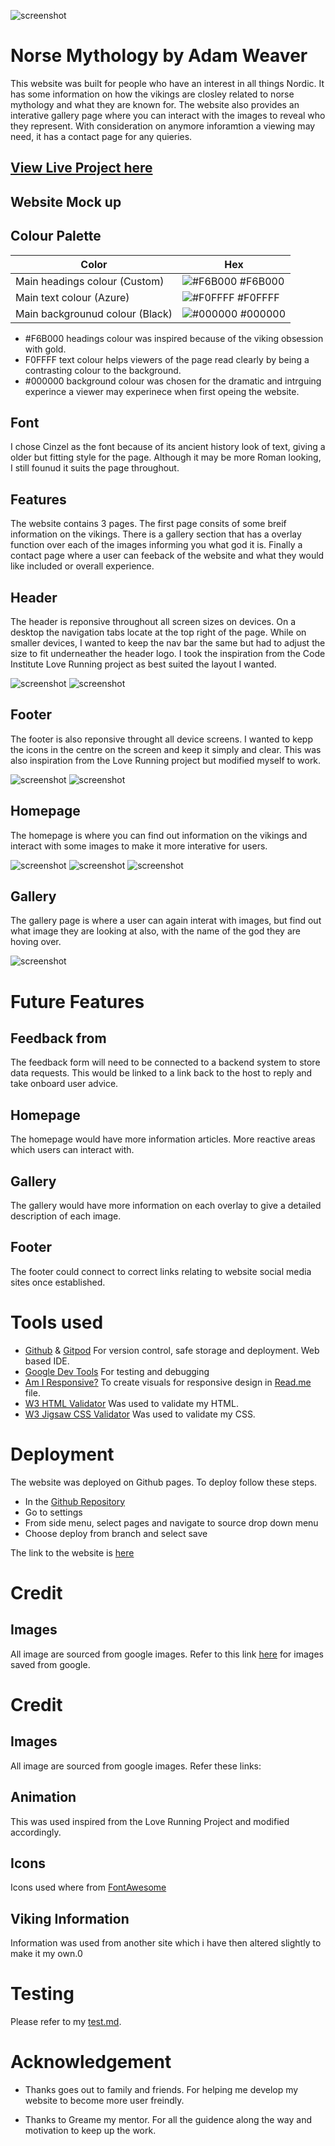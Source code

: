 ![screenshot](documentation/website-logo.jpeg)
# Norse Mythology by Adam Weaver

This website was built for people who have an interest in all things Nordic.
It has some information on how the vikings are closley related to norse mythology and what they are known for. The website also provides an interative gallery page where you can interact with the images to reveal who they represent. With consideration on anymore inforamtion a viewing may need, it has a contact page for any quieries.

## [View Live Project here](https://github.com/AdamWeaver94/project-1/settings/pages#:~:text=https%3A//adamweaver94.github.io/project%2D1/)

## Website Mock up 


## Colour Palette

| Color             | Hex                                                                |
| ----------------- | ------------------------------------------------------------------ |
| Main headings colour (Custom) | ![#F6B000](https://via.placeholder.com/10/F6B000?text=+) #F6B000 |
| Main text colour (Azure) | ![#F0FFFF](https://via.placeholder.com/10/F0FFFF?text=+) #F0FFFF |
| Main backgrounud colour (Black)| ![#000000](https://via.placeholder.com/10/000000?text=+) #000000 |

- #F6B000 headings colour was inspired because of the viking obsession with gold.
- F0FFFF text colour helps viewers of the page read clearly by being a contrasting colour to the background.
- #000000 background colour was chosen for the dramatic and intrguing experince a viewer may experinece when first opeing the website.

## Font

I chose Cinzel as the font because of its ancient history look of text, giving a older but fitting style for the page. Although it may be more Roman looking, I still founud it suits the page throughout.


## Features

The website contains 3 pages. The first page consits of some breif information on the vikings. There is a gallery section that has a overlay function over each of the images informing you what god it is. Finally a contact page where a user can feeback of the website and what they would like included or overall experience.

## Header

The header is reponsive throughout all screen sizes on devices. On a desktop the navigation tabs locate at the top right of the page. While on smaller devices, I wanted to keep the nav bar the same but had to adjust the size to fit underneather the header logo. I took the inspiration from the Code Institute Love Running project as best suited the layout I wanted.

![screenshot](documentation/header.jpeg)
![screenshot](documentation/header-mobile.jpeg)

## Footer

The footer is also reponsive throught all device screens. I wanted to kepp the icons in the centre on the screen and keep it simply and clear. This was also inspiration from the Love Running project but modified myself to work.

![screenshot](documentation/footer-desktop.jpeg)
![screenshot](documentation/footer-mobile.jpeg)
## Homepage

The homepage is where you can find out information on the vikings and interact with some images to make it more interative for users.

![screenshot](documentation/homepage-header.jpeg)
![screenshot](documentation/homepage-info.jpeg)
![screenshot](documentation/homepage-cards.jpeg)

## Gallery

The gallery page is where a user can again interat with images, but find out what image they are looking at also, with the name of the god they are hoving over.

![screenshot](documentation/homepage-cards.jpeg)

# Future Features

## Feedback from

The feedback form will need to be connected to a backend system to store data requests. This would be linked to a link back to the host to reply and take onboard user advice.

## Homepage

The homepage would have more information articles. More reactive areas which users can interact with.

## Gallery

The gallery would have more information on each overlay to give a detailed description of each image.

## Footer

The footer could connect to correct links relating to website social media sites once established.

# Tools used

- [Github](https://github.com/) & [Gitpod](https://gitpod.io/) For version control, safe storage and deployment. Web based IDE. 
- [Google Dev Tools](https://developer.chrome.com/docs/devtools/) For testing and debugging
- [Am I Responsive?](https://ui.dev/amiresponsive?url=https://jaycode88.github.io/msp-1) To create visuals for responsive design in [Read.me](https://github.com/AdamWeaver94/project-1/blob/master/README.md) file.
- [W3 HTML Validator](https://validator.w3.org/) Was used to validate my HTML.
- [W3 Jigsaw CSS Validator](https://jigsaw.w3.org/css-validator/) Was used to validate my CSS.

# Deployment

The website was deployed on Github pages. To deploy follow these steps.

- In the [Github Repository](https://github.com/AdamWeaver94/project-1)
- Go to settings
- From side menu, select pages and navigate to source drop down menu
- Choose deploy from branch and select save

The link to the website is [here](https://8000-adamweaver94-project1-e3h77ua4jcs.ws-eu95.gitpod.io/index.html)

# Credit

## Images

All image are sourced from google images. 
Refer to this link [here](https://github.com/AdamWeaver94/project-1/tree/master/assets/images) for images saved from google.

# Credit

## Images

All image are sourced from google images. 
Refer these links: 

## Animation

This was used inspired from the Love Running Project and modified accordingly.

## Icons

Icons used where from [FontAwesome](https://fontawesome.com/)

## Viking Information

Information was used from another site which i have then altered slightly to make it my own.0


# Testing

Please refer to my [test.md](https://github.com/AdamWeaver94/project-1/blob/master/test.md).

# Acknowledgement

- Thanks goes out to family and friends. For helping me develop my website to become more user freindly.

- Thanks to Greame my mentor. For all the guidence along the way and motivation to keep up the work.
